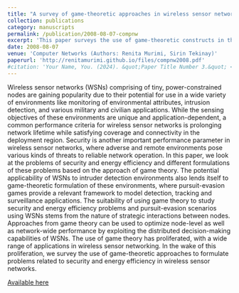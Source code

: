 ```yaml
---
title: "A survey of game-theoretic approaches in wireless sensor networks"
collection: publications
category: manuscripts
permalink: /publication/2008-08-07-compnw
excerpt: 'This paper surveys the use of game-theoretic constructs in the design of wireless sensor networks.'
date: 2008-08-07
venue: 'Computer Networks (Authors: Renita Murimi, Sirin Tekinay)'
paperurl: 'http://renitamurimi.github.io/files/compnw2008.pdf'
#citation: 'Your Name, You. (2024). &quot;Paper Title Number 3.&quot; <i>GitHub Journal of Bugs</i>. 1(3).'
---
```


Wireless sensor networks (WSNs) comprising of tiny, power-constrained nodes are gaining popularity due to their potential for use in a wide variety of environments like monitoring of environmental attributes, intrusion detection, and various military and civilian applications. While the sensing objectives of these environments are unique and application-dependent, a common performance criteria for wireless sensor networks is prolonging network lifetime while satisfying coverage and connectivity in the deployment region. Security is another important performance parameter in wireless sensor networks, where adverse and remote environments pose various kinds of threats to reliable network operation. In this paper, we look at the problems of security and energy efficiency and different formulations of these problems based on the approach of game theory. The potential applicability of WSNs to intruder detection environments also lends itself to game-theoretic formulation of these environments, where pursuit-evasion games provide a relevant framework to model detection, tracking and surveillance applications. The suitability of using game theory to study security and energy efficiency problems and pursuit-evasion scenarios using WSNs stems from the nature of strategic interactions between nodes. Approaches from game theory can be used to optimize node-level as well as network-wide performance by exploiting the distributed decision-making capabilities of WSNs. The use of game theory has proliferated, with a wide range of applications in wireless sensor networking. In the wake of this proliferation, we survey the use of game-theoretic approaches to formulate problems related to security and energy efficiency in wireless sensor networks.

[Available here](https://www.sciencedirect.com/science/article/abs/pii/S1389128608002260)